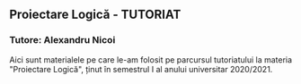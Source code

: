 ## Proiectare Logică - TUTORIAT
### Tutore: Alexandru Nicoi

Aici sunt materialele pe care le-am folosit pe parcursul tutoriatului la materia "Proiectare Logică", ținut în semestrul I al anului universitar 2020/2021.